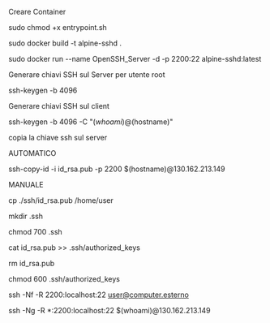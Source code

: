 Creare Container

sudo chmod +x entrypoint.sh

sudo docker build -t alpine-sshd .

sudo docker run --name OpenSSH_Server -d -p 2200:22 alpine-sshd:latest

Generare chiavi SSH sul Server per utente root

ssh-keygen -b 4096 


Generare chiavi SSH sul client

ssh-keygen -b 4096 -C "$(whoami)@$(hostname)"

copia la chiave ssh sul server

AUTOMATICO 

ssh-copy-id -i id_rsa.pub -p 2200 $(hostname)@130.162.213.149


MANUALE

cp ./ssh/id_rsa.pub /home/user

mkdir .ssh

chmod  700 .ssh

cat id_rsa.pub >> .ssh/authorized_keys

rm id_rsa.pub

chmod 600 .ssh/authorized_keys




ssh -Nf -R 2200:localhost:22 user@computer.esterno

ssh -Ng -R *:2200:localhost:22 $(whoami)@130.162.213.149
